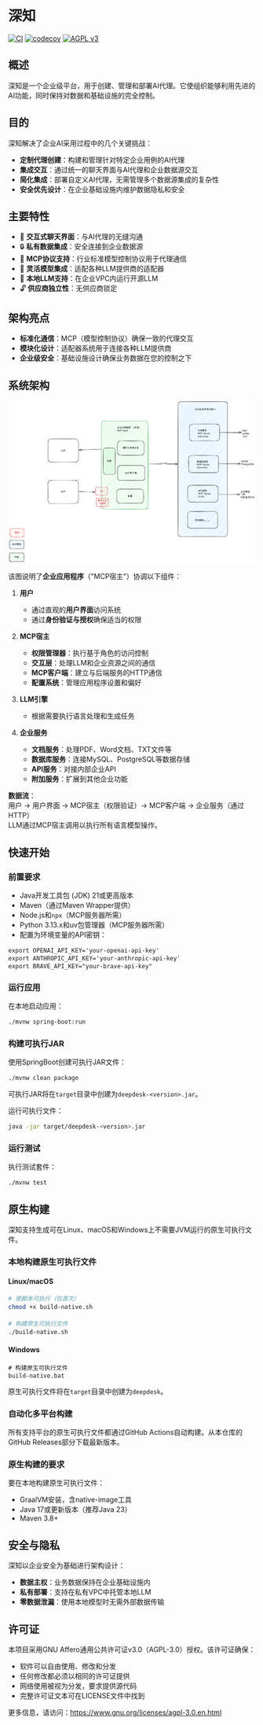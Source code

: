 # 深知
[![CI](https://github.com/moguyn/deepdesk/actions/workflows/ci.yml/badge.svg)](https://github.com/moguyn/deepdesk/actions/workflows/ci.yml)
[![codecov](https://codecov.io/gh/moguyn/deepdesk/graph/badge.svg?token=Q46OP0MTY5)](https://codecov.io/gh/moguyn/deepdesk)
[![AGPL v3](https://img.shields.io/badge/License-AGPL%20v3-blue.svg)](https://www.gnu.org/licenses/agpl-3.0)

## 概述

深知是一个企业级平台，用于创建、管理和部署AI代理。它使组织能够利用先进的AI功能，同时保持对数据和基础设施的完全控制。

## 目的

深知解决了企业AI采用过程中的几个关键挑战：

- **定制代理创建**：构建和管理针对特定企业用例的AI代理
- **集成交互**：通过统一的聊天界面与AI代理和企业数据源交互
- **简化集成**：部署自定义AI代理，无需管理多个数据源集成的复杂性
- **安全优先设计**：在企业基础设施内维护数据隐私和安全

## 主要特性

- 💬 **交互式聊天界面**：与AI代理的无缝沟通
- 🔒 **私有数据集成**：安全连接到企业数据源
- 🔄 **MCP协议支持**：行业标准模型控制协议用于代理通信
- 🔌 **灵活模型集成**：适配各种LLM提供商的适配器
- 🏢 **本地LLM支持**：在企业VPC内运行开源LLM
- 🔓 **供应商独立性**：无供应商锁定

## 架构亮点

- **标准化通信**：MCP（模型控制协议）确保一致的代理交互
- **模块化设计**：适配器系统用于连接各种LLM提供商
- **企业级安全**：基础设施设计确保业务数据在您的控制之下

## 系统架构

![系统架构图](images/archi.png)

该图说明了**企业应用程序**（"MCP宿主"）协调以下组件：

1. **用户**  
   - 通过直观的**用户界面**访问系统
   - 通过**身份验证与授权**确保适当的权限

2. **MCP宿主**  
   - **权限管理器**：执行基于角色的访问控制
   - **交互层**：处理LLM和企业资源之间的通信
   - **MCP客户端**：建立与后端服务的HTTP通信
   - **配置系统**：管理应用程序设置和偏好

3. **LLM引擎**  
   - 根据需要执行语言处理和生成任务

4. **企业服务**  
   - **文档服务**：处理PDF、Word文档、TXT文件等
   - **数据库服务**：连接MySQL、PostgreSQL等数据存储
   - **API服务**：对接内部企业API
   - **附加服务**：扩展到其他企业功能

**数据流**：  
用户 → 用户界面 → MCP宿主（权限验证）→ MCP客户端 → 企业服务（通过HTTP）  
LLM通过MCP宿主调用以执行所有语言模型操作。

## 快速开始

### 前置要求

- Java开发工具包 (JDK) 21或更高版本
- Maven（通过Maven Wrapper提供）
- Node.js和`npx`（MCP服务器所需）
- Python 3.13.x和uv包管理器（MCP服务器所需）
- 配置为环境变量的API密钥：

```shell
export OPENAI_API_KEY='your-openai-api-key'
export ANTHROPIC_API_KEY='your-anthropic-api-key'
export BRAVE_API_KEY="your-brave-api-key"
```

### 运行应用

在本地启动应用：

```bash
./mvnw spring-boot:run
```

### 构建可执行JAR

使用SpringBoot创建可执行JAR文件：

```bash
./mvnw clean package
```

可执行JAR将在`target`目录中创建为`deepdesk-<version>.jar`。

运行可执行文件：

```bash
java -jar target/deepdesk-<version>.jar
```

### 运行测试

执行测试套件：

```bash
./mvnw test
```

## 原生构建

深知支持生成可在Linux、macOS和Windows上不需要JVM运行的原生可执行文件。

### 本地构建原生可执行文件

#### Linux/macOS

```bash
# 使脚本可执行（仅首次）
chmod +x build-native.sh

# 构建原生可执行文件
./build-native.sh
```

#### Windows

```batch
# 构建原生可执行文件
build-native.bat
```

原生可执行文件将在`target`目录中创建为`deepdesk`。

### 自动化多平台构建

所有支持平台的原生可执行文件都通过GitHub Actions自动构建。从本仓库的GitHub Releases部分下载最新版本。

### 原生构建的要求

要在本地构建原生可执行文件：

- GraalVM安装，含native-image工具
- Java 17或更新版本（推荐Java 23）
- Maven 3.8+

## 安全与隐私

深知以企业安全为基础进行架构设计：

- **数据主权**：业务数据保持在企业基础设施内
- **私有部署**：支持在私有VPC中托管本地LLM
- **零数据泄漏**：使用本地模型时无需外部数据传输

## 许可证

本项目采用GNU Affero通用公共许可证v3.0（AGPL-3.0）授权。该许可证确保：

- 软件可以自由使用、修改和分发
- 任何修改都必须以相同的许可证提供
- 网络使用被视为分发，要求提供源代码
- 完整许可证文本可在LICENSE文件中找到

更多信息，请访问：https://www.gnu.org/licenses/agpl-3.0.en.html
